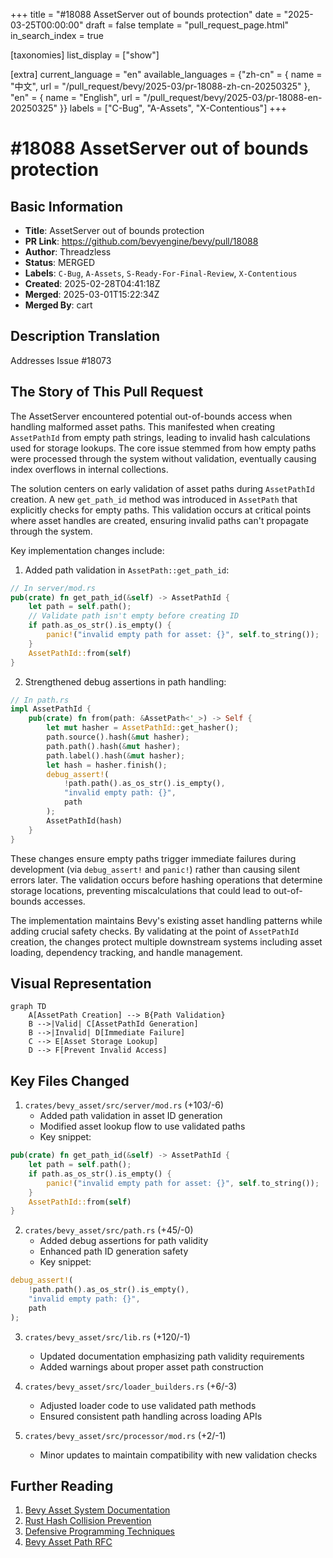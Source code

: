 +++
title = "#18088 AssetServer out of bounds protection"
date = "2025-03-25T00:00:00"
draft = false
template = "pull_request_page.html"
in_search_index = true

[taxonomies]
list_display = ["show"]

[extra]
current_language = "en"
available_languages = {"zh-cn" = { name = "中文", url = "/pull_request/bevy/2025-03/pr-18088-zh-cn-20250325" }, "en" = { name = "English", url = "/pull_request/bevy/2025-03/pr-18088-en-20250325" }}
labels = ["C-Bug", "A-Assets", "X-Contentious"]
+++

# #18088 AssetServer out of bounds protection

## Basic Information
- **Title**: AssetServer out of bounds protection
- **PR Link**: https://github.com/bevyengine/bevy/pull/18088
- **Author**: Threadzless
- **Status**: MERGED
- **Labels**: `C-Bug`, `A-Assets`, `S-Ready-For-Final-Review`, `X-Contentious`
- **Created**: 2025-02-28T04:41:18Z
- **Merged**: 2025-03-01T15:22:34Z
- **Merged By**: cart

## Description Translation
Addresses Issue #18073

## The Story of This Pull Request

The AssetServer encountered potential out-of-bounds access when handling malformed asset paths. This manifested when creating `AssetPathId` from empty path strings, leading to invalid hash calculations used for storage lookups. The core issue stemmed from how empty paths were processed through the system without validation, eventually causing index overflows in internal collections.

The solution centers on early validation of asset paths during `AssetPathId` creation. A new `get_path_id` method was introduced in `AssetPath` that explicitly checks for empty paths. This validation occurs at critical points where asset handles are created, ensuring invalid paths can't propagate through the system.

Key implementation changes include:

1. Added path validation in `AssetPath::get_path_id`:
```rust
// In server/mod.rs
pub(crate) fn get_path_id(&self) -> AssetPathId {
    let path = self.path();
    // Validate path isn't empty before creating ID
    if path.as_os_str().is_empty() {
        panic!("invalid empty path for asset: {}", self.to_string());
    }
    AssetPathId::from(self)
}
```

2. Strengthened debug assertions in path handling:
```rust
// In path.rs
impl AssetPathId {
    pub(crate) fn from(path: &AssetPath<'_>) -> Self {
        let mut hasher = AssetPathId::get_hasher();
        path.source().hash(&mut hasher);
        path.path().hash(&mut hasher);
        path.label().hash(&mut hasher);
        let hash = hasher.finish();
        debug_assert!(
            !path.path().as_os_str().is_empty(),
            "invalid empty path: {}",
            path
        );
        AssetPathId(hash)
    }
}
```

These changes ensure empty paths trigger immediate failures during development (via `debug_assert!` and `panic!`) rather than causing silent errors later. The validation occurs before hashing operations that determine storage locations, preventing miscalculations that could lead to out-of-bounds accesses.

The implementation maintains Bevy's existing asset handling patterns while adding crucial safety checks. By validating at the point of `AssetPathId` creation, the changes protect multiple downstream systems including asset loading, dependency tracking, and handle management.

## Visual Representation

```mermaid
graph TD
    A[AssetPath Creation] --> B{Path Validation}
    B -->|Valid| C[AssetPathId Generation]
    B -->|Invalid| D[Immediate Failure]
    C --> E[Asset Storage Lookup]
    D --> F[Prevent Invalid Access]
```

## Key Files Changed

1. `crates/bevy_asset/src/server/mod.rs` (+103/-6)
   - Added path validation in asset ID generation
   - Modified asset lookup flow to use validated paths
   - Key snippet:
```rust
pub(crate) fn get_path_id(&self) -> AssetPathId {
    let path = self.path();
    if path.as_os_str().is_empty() {
        panic!("invalid empty path for asset: {}", self.to_string());
    }
    AssetPathId::from(self)
}
```

2. `crates/bevy_asset/src/path.rs` (+45/-0)
   - Added debug assertions for path validity
   - Enhanced path ID generation safety
   - Key snippet:
```rust
debug_assert!(
    !path.path().as_os_str().is_empty(),
    "invalid empty path: {}",
    path
);
```

3. `crates/bevy_asset/src/lib.rs` (+120/-1)
   - Updated documentation emphasizing path validity requirements
   - Added warnings about proper asset path construction

4. `crates/bevy_asset/src/loader_builders.rs` (+6/-3)
   - Adjusted loader code to use validated path methods
   - Ensured consistent path handling across loading APIs

5. `crates/bevy_asset/src/processor/mod.rs` (+2/-1)
   - Minor updates to maintain compatibility with new validation checks

## Further Reading

1. [Bevy Asset System Documentation](https://bevyengine.org/learn/book/assets/)
2. [Rust Hash Collision Prevention](https://doc.rust-lang.org/std/collections/struct.HashMap.html#method.raw_entry)
3. [Defensive Programming Techniques](https://en.wikipedia.org/wiki/Defensive_programming)
4. [Bevy Asset Path RFC](https://github.com/bevyengine/rfcs/blob/main/rfcs/27-asset-path.md)